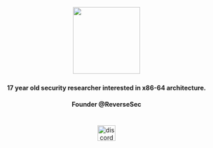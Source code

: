 <br clear="both">

<div align="center">
  <img height="150" src="https://i.pinimg.com/originals/5f/93/49/5f934966a1d20bae1909c9ef2278bd4c.gif"  />
</div>

###

<h4 align="center">17 year old security researcher interested in x86-64 architecture.</h4>
<h4 align="center">Founder @ReverseSec</h4>


###

<br clear="both">

<div align="center">
  <a href="https://discordlookup.com/user/1163917765967613952" target="_blank">
    <img src="https://raw.githubusercontent.com/maurodesouza/profile-readme-generator/master/src/assets/icons/social/discord/default.svg" width="40" height="35" alt="discord logo"  />
  </a>
</div>

###
